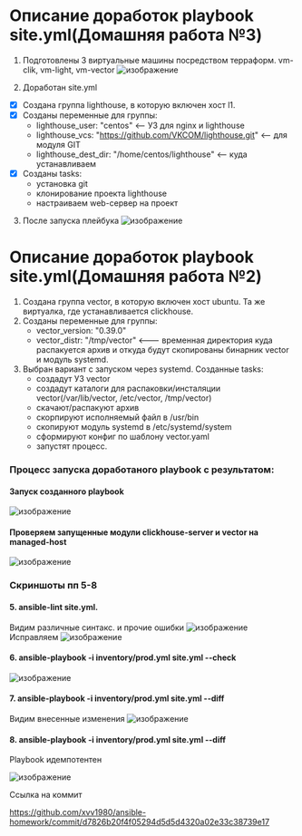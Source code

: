 # Описание доработок playbook site.yml(Домашняя работа №3)
1. Подготовлены 3 виртуальные машины посредством терраформ. vm-clik, vm-light, vm-vector
   ![изображение](https://github.com/xvv1980/ansible-homework/assets/169840386/47a9f47d-2a74-4a89-b9d2-39d41ef96660)

2. Доработан site.yml
  - [x] Создана группа lighthouse, в которую включен хост l1.    
  - [x] Созданы переменные для группы:
       * lighthouse_user: "centos"                                   <-- УЗ для nginx и lighthouse
       * lighthouse_vcs: "https://github.com/VKCOM/lighthouse.git"   <-- для модуля GIT
       * lighthouse_dest_dir: "/home/centos/lighthouse"              <-- куда устанавливаем
  - [x] Созданы tasks:
       * установка git
       * клонирование проекта lighthouse
       * настраиваем web-сервер на проект

 3. После запуска плейбука
    ![изображение](https://github.com/xvv1980/ansible-homework/assets/169840386/86abdb2a-6eb3-483d-8eea-b34fc01a804d)


   

# Описание доработок playbook site.yml(Домашняя работа №2)

1. Создана группа vector, в которую включен хост ubuntu. Та же виртуалка, где устанавливается clickhouse.
2. Созданы переменные для группы:
   - vector_version: "0.39.0"
   - vector_distr: "/tmp/vector"   <--- временная директория куда распакуется архив и откуда будут скопированы бинарник vector и модуль systemd.
3. Выбран вариант с запуском через systemd.
   Созданные tasks:
     - создадут УЗ vector
     - создадут каталоги для распаковки/инсталяции  vector(/var/lib/vector, /etc/vector, /tmp/vector)
     - скачают/распакуют архив
     - скорпируют исполняемый файл в /usr/bin
     - скопируют модуль systemd в /etc/systemd/system
     - сформируют конфиг по шаблону  vector.yaml
     - запустят процесс.
       






### Процесс запуска доработаного playbook с результатом:

#### Запуск созданного playbook
![изображение](https://github.com/xvv1980/ansible-homework/assets/169840386/99dd9eea-901c-4d0d-aa30-2b36c23f27c9)
#### Проверяем запущенные модули clickhouse-server и vector на managed-host
![изображение](https://github.com/xvv1980/ansible-homework/assets/169840386/80e75277-3597-4930-9ee7-3839e13bbda9)

### Скриншоты пп 5-8
#### 5. ansible-lint site.yml.  
Видим различные синтакс. и прочие ошибки
![изображение](https://github.com/xvv1980/ansible-homework/assets/169840386/063a675a-0b67-44e9-af7c-fd9ff9d5f666)
Исправляем
![изображение](https://github.com/xvv1980/ansible-homework/assets/169840386/618802e2-6c47-4e04-b183-229215ca11f9)

#### 6. ansible-playbook -i inventory/prod.yml site.yml --check
![изображение](https://github.com/xvv1980/ansible-homework/assets/169840386/86adaff2-4329-4a3f-bcbe-1e81e2ed9298)

#### 7. ansible-playbook -i inventory/prod.yml site.yml --diff
Видим внесенные изменения
![изображение](https://github.com/xvv1980/ansible-homework/assets/169840386/6ac0d707-b533-4bdd-9afb-c6b2bb826313)

#### 8. ansible-playbook -i inventory/prod.yml site.yml --diff
Playbook идемпотентен

![изображение](https://github.com/xvv1980/ansible-homework/assets/169840386/5e9ccc1c-ceda-441d-a2cd-e61025d6c45c)


Ссылка на коммит

https://github.com/xvv1980/ansible-homework/commit/d7826b20f4f05294d5d5d4320a02e33c38739e17






